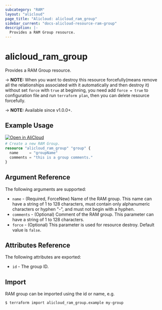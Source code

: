```yaml
---
subcategory: "RAM"
layout: "alicloud"
page_title: "Alicloud: alicloud_ram_group"
sidebar_current: "docs-alicloud-resource-ram-group"
description: |-
  Provides a RAM Group resource.
---
```


# alicloud_ram_group

Provides a RAM Group resource.

-> **NOTE:** When you want to destroy this resource forcefully(means remove all the relationships associated with it automatically and then destroy it) without set `force`  with `true` at beginning, you need add `force = true` to configuration file and run `terraform plan`, then you can delete resource forcefully. 

-> **NOTE:** Available since v1.0.0+.

## Example Usage

<div style="display: block;margin-bottom: 40px;"><div class="oics-button" style="float: right;position: absolute;margin-bottom: 10px;">
  <a href="https://api.aliyun.com/api-tools/terraform?resource=alicloud_ram_group&exampleId=6d7f0720-5959-4789-a198-657d7aa5c525dbbb4ea6&activeTab=example&spm=docs.r.ram_group.0.6d7f072059&intl_lang=EN_US" target="_blank">
    <img alt="Open in AliCloud" src="https://img.alicdn.com/imgextra/i1/O1CN01hjjqXv1uYUlY56FyX_!!6000000006049-55-tps-254-36.svg" style="max-height: 44px; max-width: 100%;">
  </a>
</div></div>

```terraform
# Create a new RAM Group.
resource "alicloud_ram_group" "group" {
  name     = "groupName"
  comments = "this is a group comments."
}
```
## Argument Reference

The following arguments are supported:

* `name` - (Required, ForceNew) Name of the RAM group. This name can have a string of 1 to 128 characters, must contain only alphanumeric characters or hyphen "-", and must not begin with a hyphen.
* `comments` - (Optional) Comment of the RAM group. This parameter can have a string of 1 to 128 characters.
* `force` - (Optional) This parameter is used for resource destroy. Default value is `false`.

## Attributes Reference

The following attributes are exported:

* `id` - The group ID.

## Import

RAM group can be imported using the id or name, e.g.

```shell
$ terraform import alicloud_ram_group.example my-group
```
